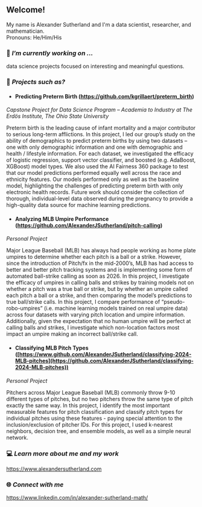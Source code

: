 ## Welcome!  

My name is Alexander Sutherland and I'm a data scientist, researcher, and mathematician.  
Pronouns: He/Him/His

### 🔭 *I’m currently working on ...*

data science projects focused on interesting and meaningful questions.

### 📙 *Projects such as?*

+ #### Predicting Preterm Birth (https://github.com/kgrillaert/preterm_birth)  
*Capstone Project for Data Science Program – Academia to Industry at The Erdös Institute, The Ohio State University*

Preterm birth is the leading cause of infant mortality and a major contributor to serious long-term afflictions. In this project, I led our group’s study on the ability of demographics to predict preterm births by using two datasets – one with only demographic information and one with demographic and health / lifestyle information. For each dataset, we investigated the efficacy of logistic regression, support vector classifier, and boosted (e.g. AdaBoost, XGBoost) model types. We also used the AI Fairness 360 package to test that our model predictions performed equally well across the race and ethnicity features. Our models performed only as well as the baseline model, highlighting the challenges of predicting preterm birth with only electronic health records. Future work should consider the collection of thorough, individual-level data observed during the pregnancy to provide a high-quality data source for machine learning predictions.

+ #### Analyzing MLB Umpire Performance (https://github.com/AlexanderJSutherland/pitch-calling)  
*Personal Project*

Major League Baseball (MLB) has always had people working as home plate umpires to determine whether each pitch is a ball or a strike. However, since the introduction of Pitch/fx in the mid-2000’s, MLB has had access to better and better pitch tracking systems and is implementing some form of automated ball-strike calling as soon as 2026. In this project, I investigate the efficacy of umpires in calling balls and strikes by training models not on whether a pitch was a true ball or strike, but by whether an umpire called each pitch a ball or a strike, and then comparing the model’s predictions to true ball/strike calls. In this project, I compare performance of “pseudo-robo-umpires” (i.e. machine learning models trained on real umpire data) across four datasets with varying pitch location and umpire information. Additionally, given the expectation that no human umpire will be perfect at calling balls and strikes, I investigate which non-location factors most impact an umpire making an incorrect ball/strike call.
  
+ #### Classifying MLB Pitch Types ([https://www.github.com/AlexanderJSutherland/classifying-2024-MLB-pitches](https://github.com/AlexanderJSutherland/classifying-2024-MLB-pitches))  
*Personal Project*

Pitchers across Major League Baseball (MLB) commonly throw 9-10 different types of pitches, but no two pitchers throw the same type of pitch exactly the same way. In this project, I identify the most important measurable features for pitch classification and classify pitch types for individual pitches using these features - paying special attention to the inclusion/exclusion of pitcher IDs. For this project, I used k-nearest neighbors, decision tree, and ensemble models, as well as a simple neural network.

### 💻 *Learn more about me and my work*

https://www.alexandersutherland.com

### 🌐 *Connect with me*

https://www.linkedin.com/in/alexander-sutherland-math/
